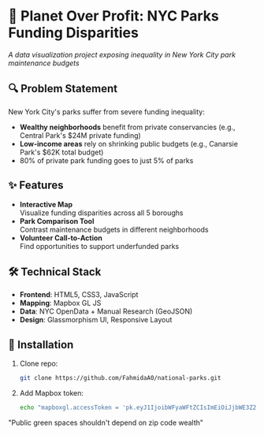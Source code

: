# 🌳 Planet Over Profit: NYC Parks Funding Disparities

*A data visualization project exposing inequality in New York City park maintenance budgets*

## 🔍 Problem Statement
New York City's parks suffer from severe funding inequality:
- **Wealthy neighborhoods** benefit from private conservancies (e.g., Central Park's $24M private funding)
- **Low-income areas** rely on shrinking public budgets (e.g., Canarsie Park's $62K total budget)
- 80% of private park funding goes to just 5% of parks

## ✨ Features
- **Interactive Map**  
  Visualize funding disparities across all 5 boroughs
- **Park Comparison Tool**  
  Contrast maintenance budgets in different neighborhoods
- **Volunteer Call-to-Action**  
  Find opportunities to support underfunded parks

## 🛠️ Technical Stack
- **Frontend**: HTML5, CSS3, JavaScript
- **Mapping**: Mapbox GL JS
- **Data**: NYC OpenData + Manual Research (GeoJSON)
- **Design**: Glassmorphism UI, Responsive Layout

## 🚀 Installation
1. Clone repo:
   ```bash
   git clone https://github.com/FahmidaA0/national-parks.git
   
2. Add Mapbox token:
   ```bash
   echo "mapboxgl.accessToken = 'pk.eyJ1IjoibWFyaWFtZCIsImEiOiJjbWE3Z2R6bWoxMTRqMmpvb2w1bWFoc3JyIn0.MXbj8s15iXVTL05K61apyw'" > config.js


"Public green spaces shouldn't depend on zip code wealth"
